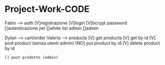 # Project-Work-CODE
Fabio --> auth
    [V]registrazione 
    [V]login
    [V]bcrypt password
    []autenticazione jwt
    []white list admin
    []admin



Dylan --> cart/order
Valeria --> products
    [V] get products
    [V] get by id
    [V] post product (senza utenti admin)
    [NO] put product by id
    [V] delete product by id   
    
    [] post prodotto (admin)
